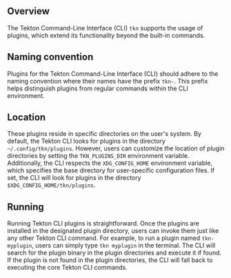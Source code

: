 ## Overview

The Tekton Command-Line Interface (CLI) `tkn` supports the usage of plugins, which extend its functionality beyond the built-in commands.

## Naming convention

Plugins for the Tekton Command-Line Interface (CLI) should adhere to the naming convention where their names have the prefix `tkn-`. This prefix helps distinguish plugins from regular commands within the CLI environment.

## Location

These plugins reside in specific directories on the user's system. By default, the Tekton CLI looks for plugins in the directory `~/.config/tkn/plugins`. However, users can customize the location of plugin directories by setting the `TKN_PLUGINS_DIR` environment variable. Additionally, the CLI respects the `XDG_CONFIG_HOME` environment variable, which specifies the base directory for user-specific configuration files. If set, the CLI will look for plugins in the directory ` $XDG_CONFIG_HOME/tkn/plugins`.

## Running

Running Tekton CLI plugins is straightforward. Once the plugins are installed in the designated plugin directory, users can invoke them just like any other Tekton CLI command. For example, to run a plugin named `tkn-myplugin`, users can simply type `tkn myplugin` in the terminal. The CLI will search for the plugin binary in the plugin directories and execute it if found. If the plugin is not found in the plugin directories, the CLI will fall back to executing the core Tekton CLI commands.

